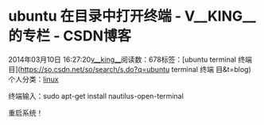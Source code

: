 # ubuntu 在目录中打开终端 - V__KING__的专栏 - CSDN博客





2014年03月10日 16:27:20[v__king__](https://me.csdn.net/V__KING__)阅读数：678标签：[ubuntu terminal 终端 目](https://so.csdn.net/so/search/s.do?q=ubuntu terminal 终端 目&t=blog)
个人分类：[linux](https://blog.csdn.net/V__KING__/article/category/1733387)








终端输入：sudo apt-get install nautilus-open-terminal

重启系统！



